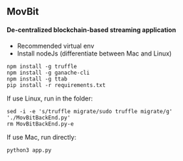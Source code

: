 ## MovBit
#### De-centralized blockchain-based streaming application

- Recommended virtual env
- Install nodeJs (differentiate between Mac and Linux)
```
npm install -g truffle
npm install -g ganache-cli
npm install -g ttab
pip install -r requirements.txt
```
If use Linux, run in the folder:
```
sed -i -e 's/truffle migrate/sudo truffle migrate/g' './MovBitBackEnd.py'
rm MovBitBackEnd.py-e
```

If use Mac, run directly:
```
python3 app.py
```